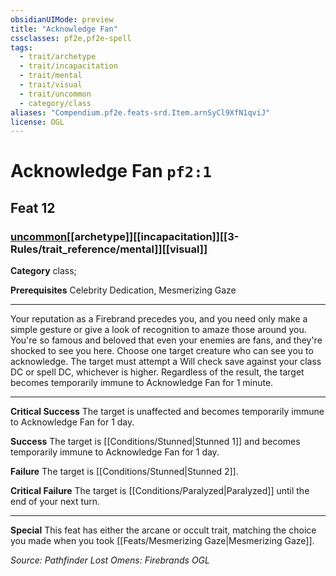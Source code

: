 ```yaml
---
obsidianUIMode: preview
title: "Acknowledge Fan"
cssclasses: pf2e,pf2e-spell
tags:
  - trait/archetype
  - trait/incapacitation
  - trait/mental
  - trait/visual
  - trait/uncommon
  - category/class
aliases: "Compendium.pf2e.feats-srd.Item.arnSyCl9XfN1qviJ"
license: OGL
---
```

# Acknowledge Fan `pf2:1`
## Feat 12
### [uncommon](uncommon "Uncommon Rarity Trait")[[archetype]][[incapacitation]][[3-Rules/trait_reference/mental]][[visual]]

**Category** class; 



**Prerequisites** Celebrity Dedication, Mesmerizing Gaze
* * *
Your reputation as a Firebrand precedes you, and you need only make a simple gesture or give a look of recognition to amaze those around you. You're so famous and beloved that even your enemies are fans, and they're shocked to see you here. Choose one target creature who can see you to acknowledge. The target must attempt a Will check save against your class DC or spell DC, whichever is higher. Regardless of the result, the target becomes temporarily immune to Acknowledge Fan for 1 minute.

* * *

**Critical Success** The target is unaffected and becomes temporarily immune to Acknowledge Fan for 1 day.

**Success** The target is [[Conditions/Stunned|Stunned 1]] and becomes temporarily immune to Acknowledge Fan for 1 day.

**Failure** The target is [[Conditions/Stunned|Stunned 2]].

**Critical Failure** The target is [[Conditions/Paralyzed|Paralyzed]] until the end of your next turn.

* * *

**Special** This feat has either the arcane or occult trait, matching the choice you made when you took [[Feats/Mesmerizing Gaze|Mesmerizing Gaze]].

*Source: Pathfinder Lost Omens: Firebrands*
*OGL*